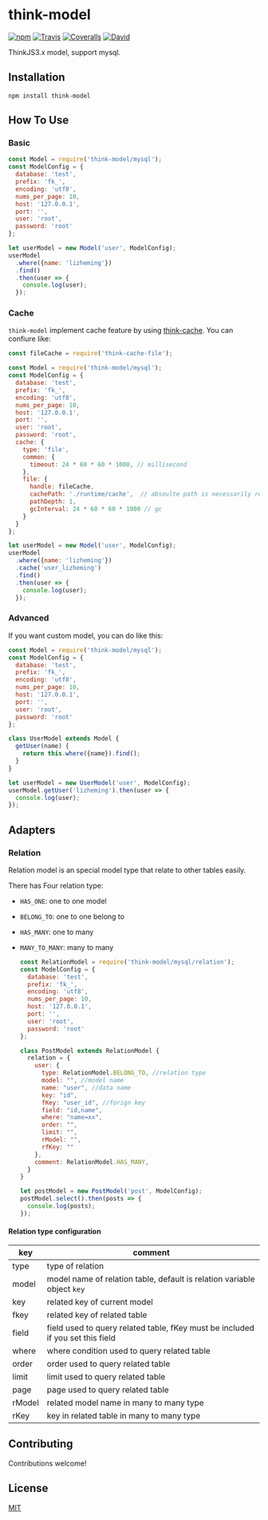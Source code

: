 # think-model

[![npm](https://img.shields.io/npm/v/think-model.svg?style=flat-square)]()
[![Travis](https://img.shields.io/travis/thinkjs/think-model.svg?style=flat-square)]()
[![Coveralls](https://img.shields.io/coveralls/thinkjs/think-model/master.svg?style=flat-square)]()
[![David](https://img.shields.io/david/thinkjs/think-model.svg?style=flat-square)]()

ThinkJS3.x model, support mysql.

## Installation

    npm install think-model


## How To Use


### Basic 

  ```js
  const Model = require('think-model/mysql');
  const ModelConfig = {
    database: 'test',
    prefix: 'fk_',
    encoding: 'utf8',
    nums_per_page: 10,
    host: '127.0.0.1',
    port: '',
    user: 'root',
    password: 'root'
  };

  let userModel = new Model('user', ModelConfig);
  userModel
    .where({name: 'lizheming'})
    .find()
    .then(user => {
      console.log(user);
    });
  ```

### Cache

`think-model` implement cache feature by using [think-cache](https://github.com/thinkjs/think-cache). You can confiure like:

  ```js
  const fileCache = require('think-cache-file');

  const Model = require('think-model/mysql');
  const ModelConfig = {
    database: 'test',
    prefix: 'fk_',
    encoding: 'utf8',
    nums_per_page: 10,
    host: '127.0.0.1',
    port: '',
    user: 'root',
    password: 'root',
    cache: {
      type: 'file',
      common: {
        timeout: 24 * 60 * 60 * 1000, // millisecond
      },
      file: {
        handle: fileCache,
        cachePath: './runtime/cache',  // absoulte path is necessarily required
        pathDepth: 1,
        gcInterval: 24 * 60 * 60 * 1000 // gc
      }
    }
  };

  let userModel = new Model('user', ModelConfig);
  userModel
    .where({name: 'lizheming'})
    .cache('user_lizheming')
    .find()
    .then(user => {
      console.log(user);
    });
  ```

### Advanced

If you want custom model, you can do like this:


  ```js
  const Model = require('think-model/mysql');
  const ModelConfig = {
    database: 'test',
    prefix: 'fk_',
    encoding: 'utf8',
    nums_per_page: 10,
    host: '127.0.0.1',
    port: '',
    user: 'root',
    password: 'root'
  };

  class UserModel extends Model {
    getUser(name) {
      return this.where({name}).find();
    }
  }

  let userModel = new UserModel('user', ModelConfig);
  userModel.getUser('lizheming').then(user => {
    console.log(user);
  });
  ```

## Adapters

### Relation

Relation model is an special model type that relate to other tables easily.

There has Four relation type:

- `HAS_ONE`: one to one model
- `BELONG_TO`: one to one belong to
- `HAS_MANY`: one to many
- `MANY_TO_MANY`: many to many

  ```js
  const RelationModel = require('think-model/mysql/relation');
  const ModelConfig = {
    database: 'test',
    prefix: 'fk_',
    encoding: 'utf8',
    nums_per_page: 10,
    host: '127.0.0.1',
    port: '',
    user: 'root',
    password: 'root'
  };

  class PostModel extends RelationModel {
    relation = {
      user: {
        type: RelationModel.BELONG_TO, //relation type
        model: "", //model name
        name: "user", //data name
        key: "id", 
        fKey: "user_id", //forign key
        field: "id,name",
        where: "name=xx",
        order: "",
        limit: "",
        rModel: "",
        rfKey: ""
      },
      comment: RelationModel.HAS_MANY,
    }
  }

  let postModel = new PostModel('post', ModelConfig);
  postModel.select().then(posts => {
    console.log(posts);
  });
  ```

#### Relation type configuration

| key    | comment                                                                        |
|--------|--------------------------------------------------------------------------------|
| type   | type of relation                                                               |
| model  | model name of relation table, default is relation variable object `key`        |
| key    | related key of current model                                                   |
| fkey   | related key of related table                                                   |
| field  | field used to query related table, fKey must be included if you set this field |
| where  | where condition used to query related table                                    |
| order  | order used to query related table                                              |
| limit  | limit used to query related table                                              |
| page   | page used to query related table                                               |
| rModel | related model name in many to many type                                        |
| rKey   | key in related table in many to many type                                      |
## Contributing

Contributions welcome!

## License

[MIT](https://github.com/thinkjs/think-model/blob/master/LICENSE)
